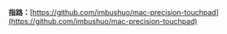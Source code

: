 **指路：**[https://github.com/imbushuo/mac-precision-touchpad](https://github.com/imbushuo/mac-precision-touchpad)
